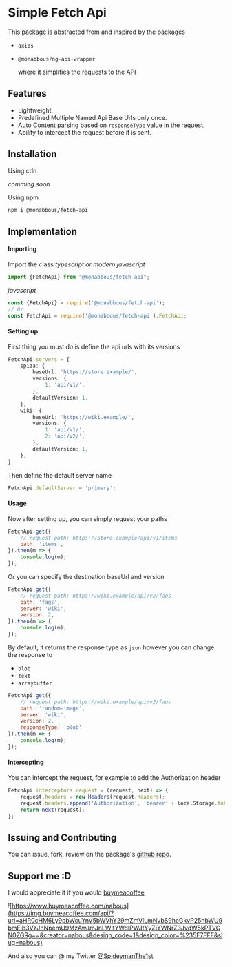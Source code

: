 # Simple Fetch Api

This package is abstracted from and inspired by the packages

- `axios`
- `@monabbous/ng-api-wrapper`
  
  where it simplifies the requests to the API

## Features

- Lightweight.
- Predefined Multiple Named Api Base Urls only once.
- Auto Content parsing based on `responseType` value in the request.
- Ability to intercept the request before it is sent.

## Installation

Using cdn

_comming soon_

Using npm

```bash
npm i @monabbous/fetch-api
```

## Implementation

#### Importing

Import the class
_typescript or modern javascript_

```ts
import {FetchApi} from "@monabbous/fetch-api";
```

_javascript_

```javascript
const {FetchApi} = require('@monabbous/fetch-api');
// Or
const FetchApi = require('@monabbous/fetch-api').FetchApi; 
```

#### Setting up

First thing you must do is define the api urls with its versions

```ts
FetchApi.servers = {
    spiza: {
        baseUrl: 'https://store.example/',
        versions: {
            1: 'api/v1/',
        },
        defaultVersion: 1,
    },
    wiki: {
        baseUrl: 'https://wiki.example/',
        versions: {
            1: 'api/v1/',
            2: 'api/v2/',
        },
        defaultVersion: 1,
    },
}
```

Then define the default server name

```ts
FetchApi.defaultServer = 'primary';
```

#### Usage

Now after setting up, you can simply request your paths

```javascript
FetchApi.get({
    // request path: https://store.example/api/v1/items
    path: 'items',
}).then(m => {
    console.log(m);
});
```

Or you can specify the destination baseUrl and version

```javascript
FetchApi.get({
    // request path: https://wiki.example/api/v2/faqs
    path: 'faqs',
    server: 'wiki',
    version: 2,
}).then(m => {
    console.log(m);
});
```

By default, it returns the response type as `json` however you can change the response to 
- `blob`
- `text`
- `arraybuffer`

```javascript
FetchApi.get({
    // request path: https://wiki.example/api/v2/faqs
    path: 'random-image',
    server: 'wiki',
    version: 2,
    responseType: 'blob'
}).then(m => {
    console.log(m);
});
```

#### Intercepting

You can intercept the request, for example to add the Authorization header
```javascript
FetchApi.interceptors.request = (request, next) => {
    request.headers = new Headers(request.headers);
    request.headers.append('Authorization', 'bearer' + localStorage.token);
    return next(request);
};
```

## Issuing and Contributing
You can issue, fork, review on the package's [github repo](https://github.com/monabbous/fetch-api.git).

## Support me :D
I would appreciate it if you would [buymeacoffee](https://www.buymeacoffee.com/nabous)

![https://www.buymeacoffee.com/nabous](https://img.buymeacoffee.com/api/?url=aHR0cHM6Ly9pbWcuYnV5bWVhY29mZmVlLmNvbS9hcGkvP25hbWU9bmFib3VzJnNpemU9MzAwJmJnLWltYWdlPWJtYyZiYWNrZ3JvdW5kPTVGN0ZGRg==&creator=nabous&design_code=1&design_color=%235F7FFF&slug=nabous)

And also you can @ my Twitter [@SpideymanThe1st](https://twitter.com/SpideymanThe1st)
